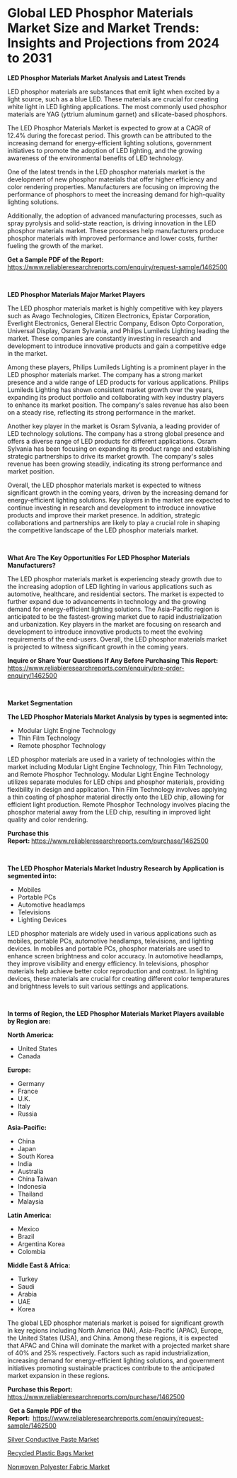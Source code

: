 <p><h1>Global LED Phosphor Materials Market Size and Market Trends: Insights and Projections from 2024 to 2031</h1></p><p><strong>LED Phosphor Materials Market Analysis and Latest Trends</strong></p>
<p><p>LED phosphor materials are substances that emit light when excited by a light source, such as a blue LED. These materials are crucial for creating white light in LED lighting applications. The most commonly used phosphor materials are YAG (yttrium aluminum garnet) and silicate-based phosphors.</p><p>The LED Phosphor Materials Market is expected to grow at a CAGR of 12.4% during the forecast period. This growth can be attributed to the increasing demand for energy-efficient lighting solutions, government initiatives to promote the adoption of LED lighting, and the growing awareness of the environmental benefits of LED technology.</p><p>One of the latest trends in the LED phosphor materials market is the development of new phosphor materials that offer higher efficiency and color rendering properties. Manufacturers are focusing on improving the performance of phosphors to meet the increasing demand for high-quality lighting solutions.</p><p>Additionally, the adoption of advanced manufacturing processes, such as spray pyrolysis and solid-state reaction, is driving innovation in the LED phosphor materials market. These processes help manufacturers produce phosphor materials with improved performance and lower costs, further fueling the growth of the market.</p></p>
<p><strong>Get a Sample PDF of the Report:&nbsp;</strong> <a href="https://www.reliableresearchreports.com/enquiry/request-sample/1462500">https://www.reliableresearchreports.com/enquiry/request-sample/1462500</a></p>
<p>&nbsp;</p>
<p><strong>LED Phosphor Materials Major Market Players</strong></p>
<p><p>The LED phosphor materials market is highly competitive with key players such as Avago Technologies, Citizen Electronics, Epistar Corporation, Everlight Electronics, General Electric Company, Edison Opto Corporation, Universal Display, Osram Sylvania, and Philips Lumileds Lighting leading the market. These companies are constantly investing in research and development to introduce innovative products and gain a competitive edge in the market.</p><p>Among these players, Philips Lumileds Lighting is a prominent player in the LED phosphor materials market. The company has a strong market presence and a wide range of LED products for various applications. Philips Lumileds Lighting has shown consistent market growth over the years, expanding its product portfolio and collaborating with key industry players to enhance its market position. The company's sales revenue has also been on a steady rise, reflecting its strong performance in the market.</p><p>Another key player in the market is Osram Sylvania, a leading provider of LED technology solutions. The company has a strong global presence and offers a diverse range of LED products for different applications. Osram Sylvania has been focusing on expanding its product range and establishing strategic partnerships to drive its market growth. The company's sales revenue has been growing steadily, indicating its strong performance and market position.</p><p>Overall, the LED phosphor materials market is expected to witness significant growth in the coming years, driven by the increasing demand for energy-efficient lighting solutions. Key players in the market are expected to continue investing in research and development to introduce innovative products and improve their market presence. In addition, strategic collaborations and partnerships are likely to play a crucial role in shaping the competitive landscape of the LED phosphor materials market.</p></p>
<p>&nbsp;</p>
<p><strong>What Are The Key Opportunities For LED Phosphor Materials Manufacturers?</strong></p>
<p><p>The LED phosphor materials market is experiencing steady growth due to the increasing adoption of LED lighting in various applications such as automotive, healthcare, and residential sectors. The market is expected to further expand due to advancements in technology and the growing demand for energy-efficient lighting solutions. The Asia-Pacific region is anticipated to be the fastest-growing market due to rapid industrialization and urbanization. Key players in the market are focusing on research and development to introduce innovative products to meet the evolving requirements of the end-users. Overall, the LED phosphor materials market is projected to witness significant growth in the coming years.</p></p>
<p><strong>Inquire or Share Your Questions If Any Before Purchasing This Report:</strong> <a href="https://www.reliableresearchreports.com/enquiry/pre-order-enquiry/1462500">https://www.reliableresearchreports.com/enquiry/pre-order-enquiry/1462500</a></p>
<p>&nbsp;</p>
<p><strong>Market Segmentation</strong></p>
<p><strong>The LED Phosphor Materials Market Analysis by types is segmented into:</strong></p>
<p><ul><li>Modular Light Engine Technology</li><li>Thin Film Technology</li><li>Remote phosphor Technology</li></ul></p>
<p><p>LED phosphor materials are used in a variety of technologies within the market including Modular Light Engine Technology, Thin Film Technology, and Remote Phosphor Technology. Modular Light Engine Technology utilizes separate modules for LED chips and phosphor materials, providing flexibility in design and application. Thin Film Technology involves applying a thin coating of phosphor material directly onto the LED chip, allowing for efficient light production. Remote Phosphor Technology involves placing the phosphor material away from the LED chip, resulting in improved light quality and color rendering.</p></p>
<p><strong>Purchase this Report:&nbsp;</strong><a href="https://www.reliableresearchreports.com/purchase/1462500">https://www.reliableresearchreports.com/purchase/1462500</a></p>
<p>&nbsp;</p>
<p><strong>The LED Phosphor Materials Market Industry Research by Application is segmented into:</strong></p>
<p><ul><li>Mobiles</li><li>Portable PCs</li><li>Automotive headlamps</li><li>Televisions</li><li>Lighting Devices</li></ul></p>
<p><p>LED phosphor materials are widely used in various applications such as mobiles, portable PCs, automotive headlamps, televisions, and lighting devices. In mobiles and portable PCs, phosphor materials are used to enhance screen brightness and color accuracy. In automotive headlamps, they improve visibility and energy efficiency. In televisions, phosphor materials help achieve better color reproduction and contrast. In lighting devices, these materials are crucial for creating different color temperatures and brightness levels to suit various settings and applications.</p></p>
<p>&nbsp;</p>
<p><strong>In terms of Region, the LED Phosphor Materials Market Players available by Region are:</strong></p>
<p>
    <p> <strong> North America: </strong>
        <ul>
            <li>United States</li>
            <li>Canada</li>
        </ul>
        </p> 
    <p> <strong> Europe: </strong>
        <ul>
            <li>Germany</li>
            <li>France</li>
            <li>U.K.</li>
            <li>Italy</li>
            <li>Russia</li>
        </ul>
        </p> 
    <p> <strong> Asia-Pacific: </strong>
        <ul>
            <li>China</li>
            <li>Japan</li>
            <li>South Korea</li>
            <li>India</li>
            <li>Australia</li>
            <li>China Taiwan</li>
            <li>Indonesia</li>
            <li>Thailand</li>
            <li>Malaysia</li>
        </ul>
        </p> 
    <p> <strong> Latin America: </strong>
        <ul>
            <li>Mexico</li>
            <li>Brazil</li>
            <li>Argentina Korea</li>
            <li>Colombia</li>
        </ul>
        </p> 
    <p> <strong> Middle East & Africa: </strong>
        <ul>
            <li>Turkey</li>
            <li>Saudi</li>
            <li>Arabia</li>
            <li>UAE</li>
            <li>Korea</li>
        </ul>
    </p>
    </p>
<p><p>The global LED phosphor materials market is poised for significant growth in key regions including North America (NA), Asia-Pacific (APAC), Europe, the United States (USA), and China. Among these regions, it is expected that APAC and China will dominate the market with a projected market share of 40% and 25% respectively. Factors such as rapid industrialization, increasing demand for energy-efficient lighting solutions, and government initiatives promoting sustainable practices contribute to the anticipated market expansion in these regions.</p></p>
<p><strong>Purchase this Report: </strong><a href="https://www.reliableresearchreports.com/purchase/1462500">https://www.reliableresearchreports.com/purchase/1462500</a></p>
<p>&nbsp;<strong>Get a Sample PDF of the Report:&nbsp;&nbsp;</strong><a href="https://www.reliableresearchreports.com/enquiry/request-sample/1462500">https://www.reliableresearchreports.com/enquiry/request-sample/1462500</a></p>
<p><strong></strong></p>
<p><p><a href="https://github.com/changoleonlaverguenzanoexiste/Market-Research-Report-List-2/blob/main/silver-conductive-paste-market.md">Silver Conductive Paste Market</a></p><p><a href="https://github.com/dimitrishawkinswaynenp91rgz/Market-Research-Report-List-1/blob/main/recycled-plastic-bags-market.md">Recycled Plastic Bags Market</a></p><p><a href="https://github.com/danielneavesallisons03mba/Market-Research-Report-List-1/blob/main/nonwoven-polyester-fabric-market.md">Nonwoven Polyester Fabric Market</a></p></p>